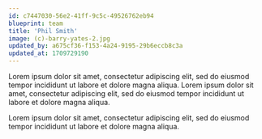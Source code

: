 ```yaml
---
id: c7447030-56e2-41ff-9c5c-49526762eb94
blueprint: team
title: 'Phil Smith'
image: (c)-barry-yates-2.jpg
updated_by: a675cf36-f153-4a24-9195-29b6eccb8c3a
updated_at: 1709729190
---
```

Lorem ipsum dolor sit amet, consectetur adipiscing elit, sed do eiusmod tempor incididunt ut labore et dolore magna aliqua. Lorem ipsum dolor sit amet, consectetur adipiscing elit, sed do eiusmod tempor incididunt ut labore et dolore magna aliqua. 

Lorem ipsum dolor sit amet, consectetur adipiscing elit, sed do eiusmod tempor incididunt ut labore et dolore magna aliqua.